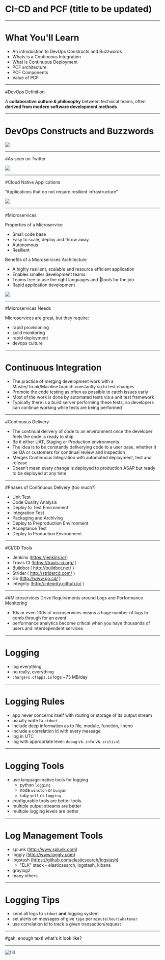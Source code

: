 # CI-CD and PCF (title to be updated)


---

# What You'll Learn

* An introduction to DevOps Constructs and Buzzwords
* Whats is a Continuous Integration
* What is Continuous Deployment
* PCF architecture
* PCF Components
* Value of PCF

---

#DevOps Definition

A **collaborative culture & philosophy** between technical teams, often **derived from modern software development methods**

---

# DevOps Constructs and Buzzwords

![](http://i.imgur.com/dkmWVb3.jpg)

---

#As seen on Twitter

![](http://i.imgur.com/8v1NdC6.jpg)

---

#Cloud Native Applications

“Applications that do not require resilient infrastructure”

![](http://i.imgur.com/Ktw0HUM.jpg)

---

#Microservices

Properties of a Microservice
* Small code base
* Easy to scale, deploy and throw away
* Autonomous
* Resilient

Benefits of a Microservices Architecture
* A highly resilient, scalable and resource efficient application
* Enables smaller development teams
* Teams free to use the right languages and tools for the job
* Rapid application development

![](http://i.imgur.com/2VpJetT.jpg)

---

#Microservices Needs

Microservices are great, but they require:
* rapid provisioning
* solid monitoring
* rapid deployment
* devops culture

---

# Continuous Integration

* The practice of merging development work with a Master/Trunk/Mainline branch constantly so to test changes
* Promote the code testing as often as possible to catch issues early
* Most of the work is done by automated tests via a unit test framework
* Typically there is a build server performing these tests, so developers can continue working while tests are being performed

---

#Continuous Delivery
* The continual delivery of code to an environment once the developer feels the code is ready to ship
* Be it either UAT, Staging or Production environments
* The idea is to be constantly deliverying code to a user base, whether it be QA or customers for continual review and inspection
* Merges Continuous Integration with automated deployment, test and release
* Doesn’t mean every change is deployed to production ASAP but ready to be deployed at any time

---

#Phases of Continuous Delivery (too much?)

* Unit Test
* Code Quality Analysis
* Deploy to Test Environment 
* Integration Test 
* Packaging and Archiving 
* Deploy to Preproduction Environment 
* Acceptance Test
* Deploy to Production Environment

---

#CI/CD Tools
* Jenkins (https://jenkins.io/)
* Travis CI (https://travis-ci.org/ )
* Buildbot ( http://buildbot.net/ )
* Strider ( http://stridercd.com/ )
* Go (http://www.go.cd/ )
* Integrity (http://integrity.github.io/ )
 

---

##Microservices Drive Requirements around Logs and Performance Monitoring

* 10s or even 100s of microservices means a huge number of logs to comb through for an event
* performance analytics become critical when you have thousands of users and interdependent services

---

# Logging

* log everything
* no really, everything
* `chargers.cfapps.io` logs ~73 MB/day

---

# Logging Rules

* app never concerns itself with routing or storage of its output stream
* usually write to `stdout`
* include deep information as to file, module, function, lineno
* include a correlation id with every message
* log in UTC
* log with appropriate level: `debug` vs. `info` vs. `critical`

---

# Logging Tools

* use language-native tools for logging
  * python `logging`
  * node `winston` or `bunyan`
  * ruby `yell` or `logging`
* configurable tools are better tools
* multiple output streams are better
* multiple logging levels are better

---

# Log Management Tools

* splunk (http://www.splunk.com)
* loggly (http://www.loggly.com)
* logstash (https://github.com/elasticsearch/logstash)
  * "ELK" stack - elasticsearch, logstash, kibana
* graylog2
* many others

---

# Logging Tips
* send all logs to `stdout` **and** logging system
* set alerts on messages of give `type` per `minute|hour|whatever`
* use correlation id to track a given transaction/request

---

#gah, enough text!  what's it look like?

---

![fill](images/loggly.png)


